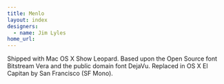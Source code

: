 ```yaml
---
title: Menlo
layout: index
designers:
  - name: Jim Lyles
home_url:
---
```


Shipped with Mac OS X Show Leopard. Based upon the Open Source font Bitstream Vera and the public domain font DejaVu. Replaced in OS X El Capitan by San Francisco (SF Mono).
